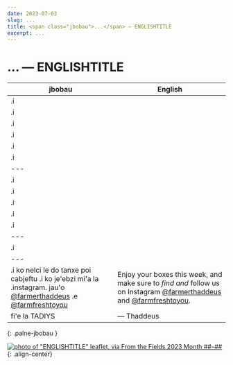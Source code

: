 ```yaml
---
date: 2023-07-03
slug: ...
title: <span class="jbobau">...</span> — ENGLISHTITLE
excerpt: ...
---
```


# <span class="jbobau">...</span> — ENGLISHTITLE

| jbobau | English
|-|-
| .i | 
| .i | 
| .i | 
| .i | 
| .i | 
| .i | 
|---
| .i | 
| .i | 
| .i | 
| .i | 
| .i | 
|---
| .i | 
|---
| .i ko nelci le do tanxe poi cabjeftu .i ko je'ebzi mi'a la .instagram. jau'o [@farmerthaddeus] .e [@farmfreshtoyou] | Enjoy your boxes this week, and make sure to *find and* follow us on Instagram [@farmerthaddeus] and [@farmfreshtoyou].
| fi'e la TADIYS | — Thaddeus
{: .palne-jbobau }

[![photo of "ENGLISHTITLE" leaflet, via _From the Fields_ 2023 Month ##–##](https://i.imgur.com/_______.jpg)](https://i.imgur.com/_______.jpg){: .align-center}

[@farmerthaddeus]: https://instagram.com/farmerthaddeus
[@farmfreshtoyou]: https://instagram.com/farmfreshtoyou
